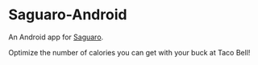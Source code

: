 Saguaro-Android
===============

An Android app for [Saguaro](https://github.com/khwang/saguaro).

Optimize the number of calories you can get with your buck at Taco Bell!
